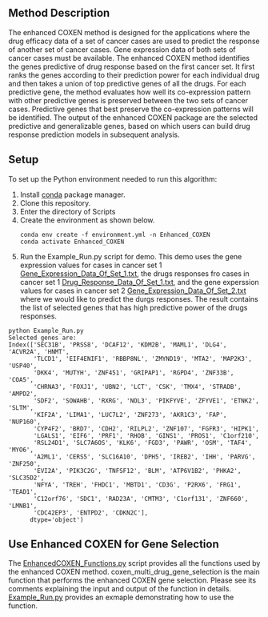 ## Method Description

The enhanced COXEN method is designed for the applications where the drug efficacy data of a set of cancer cases are used to predict the response of another set of cancer cases. Gene expression data of both sets of cancer cases must be available. The enhanced COXEN method identifies the genes predictive of drug response based on the first cancer set. It first ranks the genes according to their prediction power for each individual drug and then takes a union of top predictive genes of all the drugs. For each predictive gene, the method evaluates how well its co-expression pattern with other predictive genes is preserved between the two sets of cancer cases. Predictive genes that best preserve the co-expression patterns will be identified. The output of the enhanced COXEN package are the selected predictive and generalizable genes, based on which users can build drug response prediction models in subsequent analysis.  

## Setup

To set up the Python environment needed to run this algorithm:
1. Install [conda](https://docs.conda.io/en/latest/) package manager.
2. Clone this repository.
3. Enter the directory of Scripts
4. Create the environment as shown below.
    ```
    conda env create -f environment.yml -n Enhanced_COXEN
    conda activate Enhanced_COXEN
    ```
5.  Run the Example_Run.py script for demo. This demo uses the gene expression values for cases in cancer set 1 [Gene_Expression_Data_Of_Set_1.txt](../Data/Gene_Expression_Data_Of_Set_1.txt), the drugs responses fro cases in cancer set 1 [Drug_Response_Data_Of_Set_1.txt](../Data/Drug_Response_Data_Of_Set_1.txt), and the gene experssion values for cases in cancer set 2 [Gene_Expression_Data_Of_Set_2.txt](../Data/Gene_Expression_Data_Of_Set_2.txt) where we would like to predict the durgs responses. The result contains the list of selected genes that has high predictive power of the drugs responses. 

```
python Example_Run.py 
Selected genes are:
Index(['SEC31B', 'PRSS8', 'DCAF12', 'KDM2B', 'MAML1', 'DLG4', 'ACVR2A', 'HNMT',
       'TLCD1', 'EIF4ENIF1', 'RBBP8NL', 'ZMYND19', 'MTA2', 'MAP2K3', 'USP40',
       'DKK4', 'MUTYH', 'ZNF451', 'GRIPAP1', 'RGPD4', 'ZNF33B', 'COA5',
       'CHRNA3', 'FOXJ1', 'UBN2', 'LCT', 'CSK', 'TMX4', 'STRADB', 'AMPD2',
       'SDF2', 'SOWAHB', 'RXRG', 'NOL3', 'PIKFYVE', 'ZFYVE1', 'ETNK2', 'SLTM',
       'KIF2A', 'LIMA1', 'LUC7L2', 'ZNF273', 'AKR1C3', 'FAP', 'NUP160',
       'CYP4F2', 'BRD7', 'CDH2', 'RILPL2', 'ZNF107', 'FGFR3', 'HIPK1',
       'LGALS1', 'EIF6', 'PRF1', 'RHOB', 'GINS1', 'PROS1', 'C1orf210',
       'RSL24D1', 'SLC7A6OS', 'KLK6', 'FGD3', 'PAWR', 'OSM', 'TAF4', 'MYO6',
       'A2ML1', 'CERS5', 'SLC16A10', 'DPH5', 'IREB2', 'IHH', 'PARVG', 'ZNF250',
       'EVI2A', 'PIK3C2G', 'TNFSF12', 'BLM', 'ATP6V1B2', 'PHKA2', 'SLC35D2',
       'NFYA', 'TREH', 'FHDC1', 'MBTD1', 'CD3G', 'P2RX6', 'FRG1', 'TEAD1',
       'C12orf76', 'SDC1', 'RAD23A', 'CMTM3', 'C1orf131', 'ZNF660', 'LMNB1',
       'CDC42EP3', 'ENTPD2', 'CDKN2C'],
      dtype='object')
```


## Use Enhanced COXEN for Gene Selection

The [EnhancedCOXEN_Functions.py](./EnhancedCOXEN_Functions.py) script provides all the functions used by the enhanced COXEN method. coxen_multi_drug_gene_selection is the main function that performs the enhanced COXEN gene selection. Please see its comments explaining the input and output of the function in details. [Example_Run.py](./Example_Run.py) provides an exmaple demonstrating how to use the function. 
